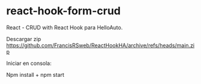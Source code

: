 # react-hook-form-crud

React - CRUD  with React Hook para HelloAuto.

Descargar zip https://github.com/FrancisRSweb/ReactHookHA/archive/refs/heads/main.zip

Iniciar en consola:

Npm install + npm start

